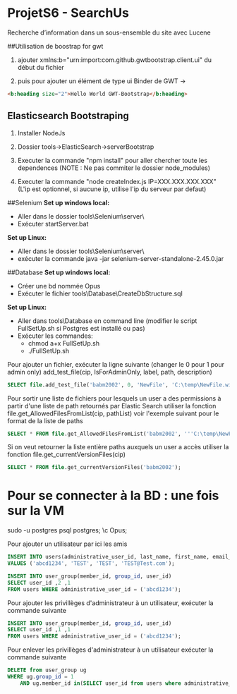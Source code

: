 ﻿# ProjetS6 - SearchUs
Recherche d’information dans un sous-ensemble du site avec Lucene


##Utilisation de boostrap for gwt

1. ajouter xmlns:b="urn:import:com.github.gwtbootstrap.client.ui" du début du fichier

2. puis pour ajouter un élément de type ui Binder de GWT ->
```html
<b:heading size="2">Hello World GWT-Bootstrap</b:heading>
```

## Elasticsearch Bootstraping
1. Installer NodeJs

2. Dossier tools->ElasticSearch->serverBootstrap

3. Executer la commande "npm install" pour aller chercher toute les dependences (NOTE : Ne pas commiter le dossier node_modules)

4. Executer la commande "node createIndex.js IP=XXX.XXX.XXX.XXX" (L'ip est optionnel, si aucune ip, utilise l'ip du serveur par defaut)

##Selenium
**Set up windows local:**
- Aller dans le dossier tools\Selenium\server\
- Exécuter startServer.bat

**Set up Linux:**
- Aller dans le dossier tools\Selenium\server\
- exécuter la commande java -jar selenium-server-standalone-2.45.0.jar

##Database
**Set up windows local:**
- Créer une bd nommée Opus
- Exécuter le fichier tools\Database\CreateDbStructure.sql

**Set up Linux:**
- Aller dans tools\Database en command line (modifier le script FullSetUp.sh si Postgres est installé ou pas)
- Exécuter les commandes:
    - chmod a+x FullSetUp.sh
    - ./FullSetUp.sh

Pour ajouter un fichier, exécuter la ligne suivante (changer le 0 pour 1 pour admin only)
add_test_file(cip, IsForAdminOnly, label, path, description)
```SQL
SELECT file.add_test_file('babm2002', 0, 'NewFile', 'C:\temp\NewFile.win','funny file');
```

Pour sortir une liste de fichiers pour lesquels un user a des permissions à partir d'une liste de path retournés par Elastic Search
utiliser la fonction file.get_AllowedFilesFromList(cip, pathList)
voir l'exemple suivant pour le format de la liste de paths
```SQL
SELECT * FROM file.get_AllowedFilesFromList('babm2002', '''C:\temp\NewFile.win'', ''C:\temp\TestFilev2''');
```

Si on veut retourner la liste entière paths auxquels un user a accès
utiliser la fonction file.get_currentVersionFiles(cip)
```SQL
SELECT * FROM file.get_currentVersionFiles('babm2002');
```

# Pour se connecter à la BD : une fois sur la VM
sudo -u postgres psql postgres;
\c Opus;

Pour ajouter un utilisateur par ici les amis
```SQL
INSERT INTO users(administrative_user_id, last_name, first_name, email_address) 
VALUES ('abcd1234', 'TEST', 'TEST', 'TEST@Test.com');

INSERT INTO user_group(member_id, group_id, user_id)
SELECT user_id ,2 ,1
FROM users WHERE administrative_user_id = ('abcd1234');
```

Pour ajouter les privillèges d'administrateur à un utilisateur, exécuter la commande suivante
```SQL
INSERT INTO user_group(member_id, group_id, user_id)
SELECT user_id ,1 ,1
FROM users WHERE administrative_user_id = ('abcd1234');
```

Pour enlever les privillèges d'administrateur à un utilisateur exécuter la commande suivante
```SQL
DELETE from user_group ug 
WHERE ug.group_id = 1 
	AND ug.member_id in(SELECT user_id from users where administrative_user_id = 'babm2002');
```


